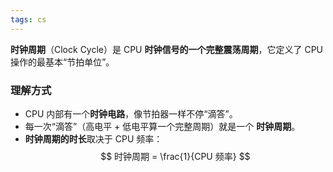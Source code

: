 ```yaml
---
tags: cs
---
```

**时钟周期**（Clock Cycle）是 CPU **时钟信号的一个完整震荡周期**，它定义了 CPU 操作的最基本“节拍单位”。

### **理解方式**

- CPU 内部有一个**时钟电路**，像节拍器一样不停“滴答”。
- 每一次“滴答”（高电平 + 低电平算一个完整周期）就是一个 **时钟周期**。
- **时钟周期的时长**取决于 CPU 频率：
$$
时钟周期 = \frac{1}{CPU 频率}
$$